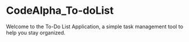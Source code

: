 # CodeAlpha_To-doList
Welcome to the To-Do List Application, a simple task management tool to help you stay organized.

